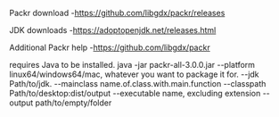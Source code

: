Packr download
    -https://github.com/libgdx/packr/releases
    
JDK downloads
    -https://adoptopenjdk.net/releases.html

Additional Packr help
    -https://github.com/libgdx/packr

requires Java to be installed.
java -jar packr-all-3.0.0.jar 
--platform linux64/windows64/mac, whatever you want to package it for. 
--jdk Path/to/jdk. 
--mainclass name.of.class.with.main.function 
--classpath Path/to/desktop:dist/output 
--executable name, excluding extension
--output path/to/empty/folder
